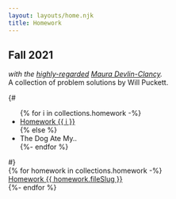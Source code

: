 ```yaml
---
layout: layouts/home.njk
title: Homework
---
```

## Fall 2021

*with the [highly-regarded](https://www.ratemyprofessors.com/ShowRatings.jsp?tid=1117608) [Maura Devlin-Clancy](https://sites.google.com/mail.ccsf.edu/maura-cnit/).*  
A collection of problem solutions by Will Puckett.

{# <ul>
{% for i in collections.homework -%}
    <li class="button"><a href="hw{{ i }}.html">Homework {{ i }}</a></li>
{% else %}
    <li class="button">The Dog Ate My..</li>
{%- endfor %}
</ul> #}

  <div class="row">
  {% for homework in collections.homework -%}
      <div class="four columns button"><a href="hw{{ homework.fileSlug }}.html">Homework {{ homework.fileSlug }} </a></div>
  {%- endfor %}
  </div>
<br>
<br>
